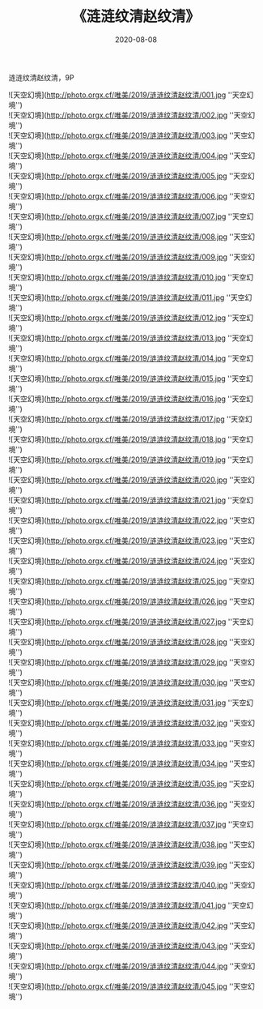 ﻿---
layout: post
title:  《涟涟纹清赵纹清》
date:   2020-08-08
img: http://photo.orgx.cf/唯美/2019/涟涟纹清赵纹清/000.jpg
categories: [美女, 清纯, 唯美]
---

涟涟纹清赵纹清，9P



![天空幻境](http://photo.orgx.cf/唯美/2019/涟涟纹清赵纹清/001.jpg ''天空幻境'') <br>
![天空幻境](http://photo.orgx.cf/唯美/2019/涟涟纹清赵纹清/002.jpg ''天空幻境'') <br>
![天空幻境](http://photo.orgx.cf/唯美/2019/涟涟纹清赵纹清/003.jpg ''天空幻境'') <br>
![天空幻境](http://photo.orgx.cf/唯美/2019/涟涟纹清赵纹清/004.jpg ''天空幻境'') <br>
![天空幻境](http://photo.orgx.cf/唯美/2019/涟涟纹清赵纹清/005.jpg ''天空幻境'') <br>
![天空幻境](http://photo.orgx.cf/唯美/2019/涟涟纹清赵纹清/006.jpg ''天空幻境'') <br>
![天空幻境](http://photo.orgx.cf/唯美/2019/涟涟纹清赵纹清/007.jpg ''天空幻境'') <br>
![天空幻境](http://photo.orgx.cf/唯美/2019/涟涟纹清赵纹清/008.jpg ''天空幻境'') <br>
![天空幻境](http://photo.orgx.cf/唯美/2019/涟涟纹清赵纹清/009.jpg ''天空幻境'') <br>
![天空幻境](http://photo.orgx.cf/唯美/2019/涟涟纹清赵纹清/010.jpg ''天空幻境'') <br>
![天空幻境](http://photo.orgx.cf/唯美/2019/涟涟纹清赵纹清/011.jpg ''天空幻境'') <br>
![天空幻境](http://photo.orgx.cf/唯美/2019/涟涟纹清赵纹清/012.jpg ''天空幻境'') <br>
![天空幻境](http://photo.orgx.cf/唯美/2019/涟涟纹清赵纹清/013.jpg ''天空幻境'') <br>
![天空幻境](http://photo.orgx.cf/唯美/2019/涟涟纹清赵纹清/014.jpg ''天空幻境'') <br>
![天空幻境](http://photo.orgx.cf/唯美/2019/涟涟纹清赵纹清/015.jpg ''天空幻境'') <br>
![天空幻境](http://photo.orgx.cf/唯美/2019/涟涟纹清赵纹清/016.jpg ''天空幻境'') <br>
![天空幻境](http://photo.orgx.cf/唯美/2019/涟涟纹清赵纹清/017.jpg ''天空幻境'') <br>
![天空幻境](http://photo.orgx.cf/唯美/2019/涟涟纹清赵纹清/018.jpg ''天空幻境'') <br>
![天空幻境](http://photo.orgx.cf/唯美/2019/涟涟纹清赵纹清/019.jpg ''天空幻境'') <br>
![天空幻境](http://photo.orgx.cf/唯美/2019/涟涟纹清赵纹清/020.jpg ''天空幻境'') <br>
![天空幻境](http://photo.orgx.cf/唯美/2019/涟涟纹清赵纹清/021.jpg ''天空幻境'') <br>
![天空幻境](http://photo.orgx.cf/唯美/2019/涟涟纹清赵纹清/022.jpg ''天空幻境'') <br>
![天空幻境](http://photo.orgx.cf/唯美/2019/涟涟纹清赵纹清/023.jpg ''天空幻境'') <br>
![天空幻境](http://photo.orgx.cf/唯美/2019/涟涟纹清赵纹清/024.jpg ''天空幻境'') <br>
![天空幻境](http://photo.orgx.cf/唯美/2019/涟涟纹清赵纹清/025.jpg ''天空幻境'') <br>
![天空幻境](http://photo.orgx.cf/唯美/2019/涟涟纹清赵纹清/026.jpg ''天空幻境'') <br>
![天空幻境](http://photo.orgx.cf/唯美/2019/涟涟纹清赵纹清/027.jpg ''天空幻境'') <br>
![天空幻境](http://photo.orgx.cf/唯美/2019/涟涟纹清赵纹清/028.jpg ''天空幻境'') <br>
![天空幻境](http://photo.orgx.cf/唯美/2019/涟涟纹清赵纹清/029.jpg ''天空幻境'') <br>
![天空幻境](http://photo.orgx.cf/唯美/2019/涟涟纹清赵纹清/030.jpg ''天空幻境'') <br>
![天空幻境](http://photo.orgx.cf/唯美/2019/涟涟纹清赵纹清/031.jpg ''天空幻境'') <br>
![天空幻境](http://photo.orgx.cf/唯美/2019/涟涟纹清赵纹清/032.jpg ''天空幻境'') <br>
![天空幻境](http://photo.orgx.cf/唯美/2019/涟涟纹清赵纹清/033.jpg ''天空幻境'') <br>
![天空幻境](http://photo.orgx.cf/唯美/2019/涟涟纹清赵纹清/034.jpg ''天空幻境'') <br>
![天空幻境](http://photo.orgx.cf/唯美/2019/涟涟纹清赵纹清/035.jpg ''天空幻境'') <br>
![天空幻境](http://photo.orgx.cf/唯美/2019/涟涟纹清赵纹清/036.jpg ''天空幻境'') <br>
![天空幻境](http://photo.orgx.cf/唯美/2019/涟涟纹清赵纹清/037.jpg ''天空幻境'') <br>
![天空幻境](http://photo.orgx.cf/唯美/2019/涟涟纹清赵纹清/038.jpg ''天空幻境'') <br>
![天空幻境](http://photo.orgx.cf/唯美/2019/涟涟纹清赵纹清/039.jpg ''天空幻境'') <br>
![天空幻境](http://photo.orgx.cf/唯美/2019/涟涟纹清赵纹清/040.jpg ''天空幻境'') <br>
![天空幻境](http://photo.orgx.cf/唯美/2019/涟涟纹清赵纹清/041.jpg ''天空幻境'') <br>
![天空幻境](http://photo.orgx.cf/唯美/2019/涟涟纹清赵纹清/042.jpg ''天空幻境'') <br>
![天空幻境](http://photo.orgx.cf/唯美/2019/涟涟纹清赵纹清/043.jpg ''天空幻境'') <br>
![天空幻境](http://photo.orgx.cf/唯美/2019/涟涟纹清赵纹清/044.jpg ''天空幻境'') <br>
![天空幻境](http://photo.orgx.cf/唯美/2019/涟涟纹清赵纹清/045.jpg ''天空幻境'') <br>